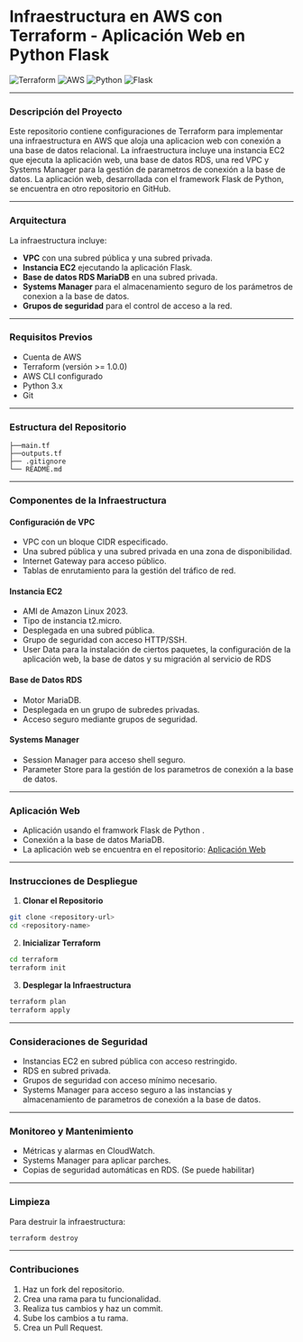 # Infraestructura en AWS con Terraform - Aplicación Web en Python Flask

![Terraform](https://img.shields.io/badge/Terraform-7B42BC?style=for-the-badge&logo=terraform&logoColor=white)
![AWS](https://img.shields.io/badge/Amazon_AWS-FF9900?style=for-the-badge&logo=amazonaws&logoColor=white)
![Python](https://img.shields.io/badge/python-3670A0?style=for-the-badge&logo=python&logoColor=ffdd54)
![Flask](https://img.shields.io/badge/Flask-000000?style=for-the-badge&logo=flask&logoColor=white)

---

### Descripción del Proyecto
Este repositorio contiene configuraciones de Terraform para implementar una infraestructura en AWS que aloja una aplicacion web con conexión a una base de datos relacional. La infraestructura incluye una instancia EC2 que ejecuta la aplicación web, una base de datos RDS, una red VPC y Systems Manager para la gestión de parametros de conexión a la base de datos. La aplicación web, desarrollada con el framework Flask de Python, se encuentra en otro repositorio en GitHub.

---

### Arquitectura
La infraestructura incluye:
- **VPC** con una subred pública y una subred privada.
- **Instancia EC2** ejecutando la aplicación Flask.
- **Base de datos RDS MariaDB** en una subred privada.
- **Systems Manager** para el almacenamiento seguro de los parámetros de conexion a la base de datos.
- **Grupos de seguridad** para el control de acceso a la red.

---

### Requisitos Previos
- Cuenta de AWS
- Terraform (versión >= 1.0.0)
- AWS CLI configurado
- Python 3.x
- Git

---

### Estructura del Repositorio
```
├──main.tf   
├──outputs.tf
├── .gitignore
└── README.md
```

---

### Componentes de la Infraestructura

#### Configuración de VPC
- VPC con un bloque CIDR especificado.
- Una subred pública y una subred privada en una zona de disponibilidad.
- Internet Gateway para acceso público.
- Tablas de enrutamiento para la gestión del tráfico de red.

#### Instancia EC2
- AMI de Amazon Linux 2023.
- Tipo de instancia t2.micro.
- Desplegada en una subred pública.
- Grupo de seguridad con acceso HTTP/SSH.
- User Data para la instalación de ciertos paquetes, la configuración de la aplicación web, la base de datos y su migración al servicio de RDS

#### Base de Datos RDS
- Motor MariaDB.
- Desplegada en un grupo de subredes privadas.
- Acceso seguro mediante grupos de seguridad.

#### Systems Manager
- Session Manager para acceso shell seguro.
- Parameter Store para la gestión de los parametros de conexión a la base de datos.


---

### Aplicación Web
- Aplicación usando el framwork Flask de Python .
- Conexión a la base de datos MariaDB.
- La aplicación web se encuentra en el repositorio: [Aplicación Web](https://github.com/jhorvi24/bookstore-python-flask.git)

---

### Instrucciones de Despliegue

1. **Clonar el Repositorio**
```bash
git clone <repository-url>
cd <repository-name>
```

2. **Inicializar Terraform**
```bash
cd terraform
terraform init
```

3. **Desplegar la Infraestructura**
```bash
terraform plan
terraform apply
```

---

### Consideraciones de Seguridad
- Instancias EC2 en subred pública con acceso restringido.
- RDS en subred privada.
- Grupos de seguridad con acceso mínimo necesario.
- Systems Manager para acceso seguro a las instancias y almacenamiento de parametros de conexión a la base de datos.

---

### Monitoreo y Mantenimiento
- Métricas y alarmas en CloudWatch.
- Systems Manager para aplicar parches.
- Copias de seguridad automáticas en RDS. (Se puede habilitar)


---


### Limpieza
Para destruir la infraestructura:
```bash
terraform destroy
```

---

### Contribuciones
1. Haz un fork del repositorio.
2. Crea una rama para tu funcionalidad.
3. Realiza tus cambios y haz un commit.
4. Sube los cambios a tu rama.
5. Crea un Pull Request.